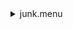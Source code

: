 <details><summary>junk.menu</summary><blockquote><pre><details><summary>all_wavelength_coronal_flat.cbk</summary><blockquote><pre><details><summary>setupFlat.rcp</summary><blockquote><pre>$${\color{red}  diffuser  in
}$$$${\color{red}  cover out
}$$$${\color{red}  occ		out
}$$$${\color{red}  shut	out
}$$$${\color{red}  calib	out
}$$The above code block covers:0.00 minutes of camera integration + hardware moves and overhead</pre></blockquote></details><details><summary>setupDark.rcp</summary><blockquote><pre>$${\color{red}  shut	in
}$$The above code block covers:0.00 minutes of camera integration + hardware moves and overhead</pre></blockquote></details><details><summary>dark_01wave_1beam_16sums_10rep_BOTH.rcp</summary><blockquote><pre>$${\color{red}  shut	in
}$$$${\color{red}  data	rcam	both	656.28	16
}$$$${\color{red}  data	rcam	both	656.28	16
}$$$${\color{red}  data	rcam	both	656.28	16
}$$$${\color{red}  data	rcam	both	656.28	16
}$$$${\color{red}  data	rcam	both	656.28	16
}$$$${\color{red}  data	rcam	both	656.28	16
}$$$${\color{red}  data	rcam	both	656.28	16
}$$$${\color{red}  data	rcam	both	656.28	16
}$$$${\color{red}  data	rcam	both	656.28	16
}$$$${\color{red}  data	rcam	both	656.28	16
}$$The above code block covers:0.90 minutes of camera integration + hardware moves and overhead</pre></blockquote></details><details><summary>setupFlat.rcp</summary><blockquote><pre>$${\color{red}  diffuser  in
}$$$${\color{red}  cover out
}$$$${\color{red}  occ		out
}$$$${\color{red}  shut	out
}$$$${\color{red}  calib	out
}$$The above code block covers:0.00 minutes of camera integration + hardware moves and overhead</pre></blockquote></details><details><summary>637_FW.rcp</summary><blockquote><pre>$${\color{red}  prefilterrange 637
}$$The above code block covers:0.00 minutes of camera integration + hardware moves and overhead</pre></blockquote></details><details><summary>637_03wave_2beam_16sums_4rep_BOTH.rcp</summary><blockquote><pre>$${\color{red}  data	rcam	both	 637.35	   16
}$$$${\color{red}  data	rcam	both	 637.40	   16
}$$$${\color{red}  data	rcam	both	 637.45	   16
}$$$${\color{red}  data	tcam	both	 637.35	   16
}$$$${\color{red}  data	tcam	both	 637.40	   16
}$$$${\color{red}  data	tcam	both	 637.45	   16
}$$$${\color{red}  data	rcam	both	 637.35	   16
}$$$${\color{red}  data	rcam	both	 637.40	   16
}$$$${\color{red}  data	rcam	both	 637.45	   16
}$$$${\color{red}  data	tcam	both	 637.35	   16
}$$$${\color{red}  data	tcam	both	 637.40	   16
}$$$${\color{red}  data	tcam	both	 637.45	   16
}$$$${\color{red}  data	rcam	both	 637.35	   16
}$$$${\color{red}  data	rcam	both	 637.40	   16
}$$$${\color{red}  data	rcam	both	 637.45	   16
}$$$${\color{red}  data	tcam	both	 637.35	   16
}$$$${\color{red}  data	tcam	both	 637.40	   16
}$$$${\color{red}  data	tcam	both	 637.45	   16
}$$$${\color{red}  data	rcam	both	 637.35	   16
}$$$${\color{red}  data	rcam	both	 637.40	   16
}$$$${\color{red}  data	rcam	both	 637.45	   16
}$$$${\color{red}  data	tcam	both	 637.35	   16
}$$$${\color{red}  data	tcam	both	 637.40	   16
}$$$${\color{red}  data	tcam	both	 637.45	   16
}$$The above code block covers:2.17 minutes of camera integration + hardware moves and overhead</pre></blockquote></details><details><summary>670_FW.rcp</summary><blockquote><pre>$${\color{red}  prefilterrange 670
}$$The above code block covers:0.00 minutes of camera integration + hardware moves and overhead</pre></blockquote></details><details><summary>670_03wave_2beam_16sums_4rep_BOTH.rcp</summary><blockquote><pre>$${\color{red}  data	rcam	both	 670.11	   16
}$$$${\color{red}  data	rcam	both	 670.16	   16
}$$$${\color{red}  data	rcam	both	 670.21	   16
}$$$${\color{red}  data	tcam	both	 670.11	   16
}$$$${\color{red}  data	tcam	both	 670.16	   16
}$$$${\color{red}  data	tcam	both	 670.21	   16
}$$$${\color{red}  data	rcam	both	 670.11	   16
}$$$${\color{red}  data	rcam	both	 670.16	   16
}$$$${\color{red}  data	rcam	both	 670.21	   16
}$$$${\color{red}  data	tcam	both	 670.11	   16
}$$$${\color{red}  data	tcam	both	 670.16	   16
}$$$${\color{red}  data	tcam	both	 670.21	   16
}$$$${\color{red}  data	rcam	both	 670.11	   16
}$$$${\color{red}  data	rcam	both	 670.16	   16
}$$$${\color{red}  data	rcam	both	 670.21	   16
}$$$${\color{red}  data	tcam	both	 670.11	   16
}$$$${\color{red}  data	tcam	both	 670.16	   16
}$$$${\color{red}  data	tcam	both	 670.21	   16
}$$$${\color{red}  data	rcam	both	 670.11	   16
}$$$${\color{red}  data	rcam	both	 670.16	   16
}$$$${\color{red}  data	rcam	both	 670.21	   16
}$$$${\color{red}  data	tcam	both	 670.11	   16
}$$$${\color{red}  data	tcam	both	 670.16	   16
}$$$${\color{red}  data	tcam	both	 670.21	   16
}$$The above code block covers:2.17 minutes of camera integration + hardware moves and overhead</pre></blockquote></details><details><summary>706_FW.rcp</summary><blockquote><pre>$${\color{red}  prefilterrange 706
}$$The above code block covers:0.00 minutes of camera integration + hardware moves and overhead</pre></blockquote></details><details><summary>706_03wave_2beam_16sums_4rep_BLUE.rcp</summary><blockquote><pre>$${\color{red}  data	rcam	blue	 706.13	   16
}$$$${\color{red}  data	rcam	blue	 706.20	   16
}$$$${\color{red}  data	rcam	blue	 706.27	   16
}$$$${\color{red}  data	tcam	blue	 706.13	   16
}$$$${\color{red}  data	tcam	blue	 706.20	   16
}$$$${\color{red}  data	tcam	blue	 706.27	   16
}$$$${\color{red}  data	rcam	blue	 706.13	   16
}$$$${\color{red}  data	rcam	blue	 706.20	   16
}$$$${\color{red}  data	rcam	blue	 706.27	   16
}$$$${\color{red}  data	tcam	blue	 706.13	   16
}$$$${\color{red}  data	tcam	blue	 706.20	   16
}$$$${\color{red}  data	tcam	blue	 706.27	   16
}$$$${\color{red}  data	rcam	blue	 706.13	   16
}$$$${\color{red}  data	rcam	blue	 706.20	   16
}$$$${\color{red}  data	rcam	blue	 706.27	   16
}$$$${\color{red}  data	tcam	blue	 706.13	   16
}$$$${\color{red}  data	tcam	blue	 706.20	   16
}$$$${\color{red}  data	tcam	blue	 706.27	   16
}$$$${\color{red}  data	rcam	blue	 706.13	   16
}$$$${\color{red}  data	rcam	blue	 706.20	   16
}$$$${\color{red}  data	rcam	blue	 706.27	   16
}$$$${\color{red}  data	tcam	blue	 706.13	   16
}$$$${\color{red}  data	tcam	blue	 706.20	   16
}$$$${\color{red}  data	tcam	blue	 706.27	   16
}$$The above code block covers:2.17 minutes of camera integration + hardware moves and overhead</pre></blockquote></details><details><summary>761_FW.rcp</summary><blockquote><pre>$${\color{red}  prefilterrange 761
}$$The above code block covers:0.00 minutes of camera integration + hardware moves and overhead</pre></blockquote></details><details><summary>761_03wave_2beam_16sums_4rep_BOTH.rcp</summary><blockquote><pre>$${\color{red}  data	rcam	both	 761.04	   16
}$$$${\color{red}  data	rcam	both	 761.10	   16
}$$$${\color{red}  data	rcam	both	 761.16	   16
}$$$${\color{red}  data	tcam	both	 761.04	   16
}$$$${\color{red}  data	tcam	both	 761.10	   16
}$$$${\color{red}  data	tcam	both	 761.16	   16
}$$$${\color{red}  data	rcam	both	 761.04	   16
}$$$${\color{red}  data	rcam	both	 761.10	   16
}$$$${\color{red}  data	rcam	both	 761.16	   16
}$$$${\color{red}  data	tcam	both	 761.04	   16
}$$$${\color{red}  data	tcam	both	 761.10	   16
}$$$${\color{red}  data	tcam	both	 761.16	   16
}$$$${\color{red}  data	rcam	both	 761.04	   16
}$$$${\color{red}  data	rcam	both	 761.10	   16
}$$$${\color{red}  data	rcam	both	 761.16	   16
}$$$${\color{red}  data	tcam	both	 761.04	   16
}$$$${\color{red}  data	tcam	both	 761.10	   16
}$$$${\color{red}  data	tcam	both	 761.16	   16
}$$$${\color{red}  data	rcam	both	 761.04	   16
}$$$${\color{red}  data	rcam	both	 761.10	   16
}$$$${\color{red}  data	rcam	both	 761.16	   16
}$$$${\color{red}  data	tcam	both	 761.04	   16
}$$$${\color{red}  data	tcam	both	 761.10	   16
}$$$${\color{red}  data	tcam	both	 761.16	   16
}$$The above code block covers:2.17 minutes of camera integration + hardware moves and overhead</pre></blockquote></details><details><summary>789_FW.rcp</summary><blockquote><pre>$${\color{red}  prefilterrange 789
}$$The above code block covers:0.00 minutes of camera integration + hardware moves and overhead</pre></blockquote></details><details><summary>789_03wave_2beam_16sums_4rep_BOTH.rcp</summary><blockquote><pre>$${\color{red}  data	rcam	both	 789.33	   16
}$$$${\color{red}  data	rcam	both	 789.40	   16
}$$$${\color{red}  data	rcam	both	 789.47	   16
}$$$${\color{red}  data	tcam	both	 789.33	   16
}$$$${\color{red}  data	tcam	both	 789.40	   16
}$$$${\color{red}  data	tcam	both	 789.47	   16
}$$$${\color{red}  data	rcam	both	 789.33	   16
}$$$${\color{red}  data	rcam	both	 789.40	   16
}$$$${\color{red}  data	rcam	both	 789.47	   16
}$$$${\color{red}  data	tcam	both	 789.33	   16
}$$$${\color{red}  data	tcam	both	 789.40	   16
}$$$${\color{red}  data	tcam	both	 789.47	   16
}$$$${\color{red}  data	rcam	both	 789.33	   16
}$$$${\color{red}  data	rcam	both	 789.40	   16
}$$$${\color{red}  data	rcam	both	 789.47	   16
}$$$${\color{red}  data	tcam	both	 789.33	   16
}$$$${\color{red}  data	tcam	both	 789.40	   16
}$$$${\color{red}  data	tcam	both	 789.47	   16
}$$$${\color{red}  data	rcam	both	 789.33	   16
}$$$${\color{red}  data	rcam	both	 789.40	   16
}$$$${\color{red}  data	rcam	both	 789.47	   16
}$$$${\color{red}  data	tcam	both	 789.33	   16
}$$$${\color{red}  data	tcam	both	 789.40	   16
}$$$${\color{red}  data	tcam	both	 789.47	   16
}$$The above code block covers:2.17 minutes of camera integration + hardware moves and overhead</pre></blockquote></details><details><summary>802_FW.rcp</summary><blockquote><pre>$${\color{red}  prefilterrange 802
}$$The above code block covers:0.00 minutes of camera integration + hardware moves and overhead</pre></blockquote></details><details><summary>802_03wave_2beam_16sums_4rep_BOTH.rcp</summary><blockquote><pre>$${\color{red}  data	rcam	both	 802.35	   16
}$$$${\color{red}  data	rcam	both	 802.41	   16
}$$$${\color{red}  data	rcam	both	 802.47	   16
}$$$${\color{red}  data	tcam	both	 802.35	   16
}$$$${\color{red}  data	tcam	both	 802.41	   16
}$$$${\color{red}  data	tcam	both	 802.47	   16
}$$$${\color{red}  data	rcam	both	 802.35	   16
}$$$${\color{red}  data	rcam	both	 802.41	   16
}$$$${\color{red}  data	rcam	both	 802.47	   16
}$$$${\color{red}  data	tcam	both	 802.35	   16
}$$$${\color{red}  data	tcam	both	 802.41	   16
}$$$${\color{red}  data	tcam	both	 802.47	   16
}$$$${\color{red}  data	rcam	both	 802.35	   16
}$$$${\color{red}  data	rcam	both	 802.41	   16
}$$$${\color{red}  data	rcam	both	 802.47	   16
}$$$${\color{red}  data	tcam	both	 802.35	   16
}$$$${\color{red}  data	tcam	both	 802.41	   16
}$$$${\color{red}  data	tcam	both	 802.47	   16
}$$$${\color{red}  data	rcam	both	 802.35	   16
}$$$${\color{red}  data	rcam	both	 802.41	   16
}$$$${\color{red}  data	rcam	both	 802.47	   16
}$$$${\color{red}  data	tcam	both	 802.35	   16
}$$$${\color{red}  data	tcam	both	 802.41	   16
}$$$${\color{red}  data	tcam	both	 802.47	   16
}$$The above code block covers:2.17 minutes of camera integration + hardware moves and overhead</pre></blockquote></details><details><summary>991_FW.rcp</summary><blockquote><pre>$${\color{red}  prefilterrange 991
}$$The above code block covers:0.00 minutes of camera integration + hardware moves and overhead</pre></blockquote></details><details><summary>991_03wave_2beam_16sums_4rep_BOTH.rcp</summary><blockquote><pre>$${\color{red}  data	rcam	both	 991.17	   16
}$$$${\color{red}  data	rcam	both	 991.26	   16
}$$$${\color{red}  data	rcam	both	 991.35	   16
}$$$${\color{red}  data	tcam	both	 991.17	   16
}$$$${\color{red}  data	tcam	both	 991.26	   16
}$$$${\color{red}  data	tcam	both	 991.35	   16
}$$$${\color{red}  data	rcam	both	 991.17	   16
}$$$${\color{red}  data	rcam	both	 991.26	   16
}$$$${\color{red}  data	rcam	both	 991.35	   16
}$$$${\color{red}  data	tcam	both	 991.17	   16
}$$$${\color{red}  data	tcam	both	 991.26	   16
}$$$${\color{red}  data	tcam	both	 991.35	   16
}$$$${\color{red}  data	rcam	both	 991.17	   16
}$$$${\color{red}  data	rcam	both	 991.26	   16
}$$$${\color{red}  data	rcam	both	 991.35	   16
}$$$${\color{red}  data	tcam	both	 991.17	   16
}$$$${\color{red}  data	tcam	both	 991.26	   16
}$$$${\color{red}  data	tcam	both	 991.35	   16
}$$$${\color{red}  data	rcam	both	 991.17	   16
}$$$${\color{red}  data	rcam	both	 991.26	   16
}$$$${\color{red}  data	rcam	both	 991.35	   16
}$$$${\color{red}  data	tcam	both	 991.17	   16
}$$$${\color{red}  data	tcam	both	 991.26	   16
}$$$${\color{red}  data	tcam	both	 991.35	   16
}$$The above code block covers:2.17 minutes of camera integration + hardware moves and overhead</pre></blockquote></details><details><summary>1074_FW.rcp</summary><blockquote><pre>$${\color{red}  prefilterrange 1074
}$$The above code block covers:0.00 minutes of camera integration + hardware moves and overhead</pre></blockquote></details><details><summary>1074_03wave_2beam_16sums_4rep_BOTH.rcp</summary><blockquote><pre>$${\color{red}  data	rcam	both	1074.59	   16
}$$$${\color{red}  data	rcam	both	1074.70	   16
}$$$${\color{red}  data	rcam	both	1074.81	   16
}$$$${\color{red}  data	tcam	both	1074.59	   16
}$$$${\color{red}  data	tcam	both	1074.70	   16
}$$$${\color{red}  data	tcam	both	1074.81	   16
}$$$${\color{red}  data	rcam	both	1074.59	   16
}$$$${\color{red}  data	rcam	both	1074.70	   16
}$$$${\color{red}  data	rcam	both	1074.81	   16
}$$$${\color{red}  data	tcam	both	1074.59	   16
}$$$${\color{red}  data	tcam	both	1074.70	   16
}$$$${\color{red}  data	tcam	both	1074.81	   16
}$$$${\color{red}  data	rcam	both	1074.59	   16
}$$$${\color{red}  data	rcam	both	1074.70	   16
}$$$${\color{red}  data	rcam	both	1074.81	   16
}$$$${\color{red}  data	tcam	both	1074.59	   16
}$$$${\color{red}  data	tcam	both	1074.70	   16
}$$$${\color{red}  data	tcam	both	1074.81	   16
}$$$${\color{red}  data	rcam	both	1074.59	   16
}$$$${\color{red}  data	rcam	both	1074.70	   16
}$$$${\color{red}  data	rcam	both	1074.81	   16
}$$$${\color{red}  data	tcam	both	1074.59	   16
}$$$${\color{red}  data	tcam	both	1074.70	   16
}$$$${\color{red}  data	tcam	both	1074.81	   16
}$$The above code block covers:2.17 minutes of camera integration + hardware moves and overhead</pre></blockquote></details><details><summary>1079_FW.rcp</summary><blockquote><pre>$${\color{red}  prefilterrange 1079
}$$The above code block covers:0.00 minutes of camera integration + hardware moves and overhead</pre></blockquote></details><details><summary>1079_03wave_2beam_16sums_4rep_BOTH.rcp</summary><blockquote><pre>$${\color{red}  data	rcam	both	1079.69	   16
}$$$${\color{red}  data	rcam	both	1079.80	   16
}$$$${\color{red}  data	rcam	both	1079.91	   16
}$$$${\color{red}  data	tcam	both	1079.69	   16
}$$$${\color{red}  data	tcam	both	1079.80	   16
}$$$${\color{red}  data	tcam	both	1079.91	   16
}$$$${\color{red}  data	rcam	both	1079.69	   16
}$$$${\color{red}  data	rcam	both	1079.80	   16
}$$$${\color{red}  data	rcam	both	1079.91	   16
}$$$${\color{red}  data	tcam	both	1079.69	   16
}$$$${\color{red}  data	tcam	both	1079.80	   16
}$$$${\color{red}  data	tcam	both	1079.91	   16
}$$$${\color{red}  data	rcam	both	1079.69	   16
}$$$${\color{red}  data	rcam	both	1079.80	   16
}$$$${\color{red}  data	rcam	both	1079.91	   16
}$$$${\color{red}  data	tcam	both	1079.69	   16
}$$$${\color{red}  data	tcam	both	1079.80	   16
}$$$${\color{red}  data	tcam	both	1079.91	   16
}$$$${\color{red}  data	rcam	both	1079.69	   16
}$$$${\color{red}  data	rcam	both	1079.80	   16
}$$$${\color{red}  data	rcam	both	1079.91	   16
}$$$${\color{red}  data	tcam	both	1079.69	   16
}$$$${\color{red}  data	tcam	both	1079.80	   16
}$$$${\color{red}  data	tcam	both	1079.91	   16
}$$The above code block covers:2.17 minutes of camera integration + hardware moves and overhead</pre></blockquote></details><details><summary>setupDark.rcp</summary><blockquote><pre>$${\color{red}  shut	in
}$$The above code block covers:0.00 minutes of camera integration + hardware moves and overhead</pre></blockquote></details>The above code block covers:20.42 minutes of camera integration + hardware moves and overhead</pre></blockquote></details></pre></blockquote></details>